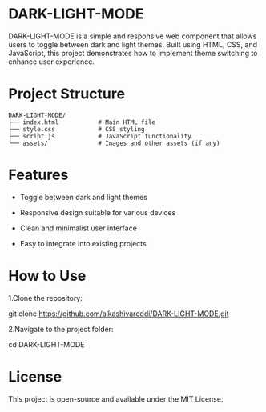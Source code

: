 # DARK-LIGHT-MODE
DARK-LIGHT-MODE is a simple and responsive web component that allows users to toggle between dark and light themes. Built using HTML, CSS, and JavaScript, this project demonstrates how to implement theme switching to enhance user experience.

# Project Structure
```
DARK-LIGHT-MODE/
├── index.html           # Main HTML file
├── style.css            # CSS styling
├── script.js            # JavaScript functionality
└── assets/              # Images and other assets (if any)
```
# Features
- Toggle between dark and light themes

- Responsive design suitable for various devices

- Clean and minimalist user interface

- Easy to integrate into existing projects

# How to Use
1.Clone the repository:

  git clone https://github.com/alkashivareddi/DARK-LIGHT-MODE.git
  
2.Navigate to the project folder:

  cd DARK-LIGHT-MODE
# License
This project is open-source and available under the MIT License.


